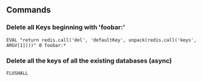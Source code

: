 ## Commands

### Delete all Keys beginning with 'foobar:'

```
EVAL "return redis.call('del', 'defaultKey', unpack(redis.call('keys', ARGV[1])))" 0 foobar:*
```

### Delete all the keys of all the existing databases (async)

```
FLUSHALL
```
